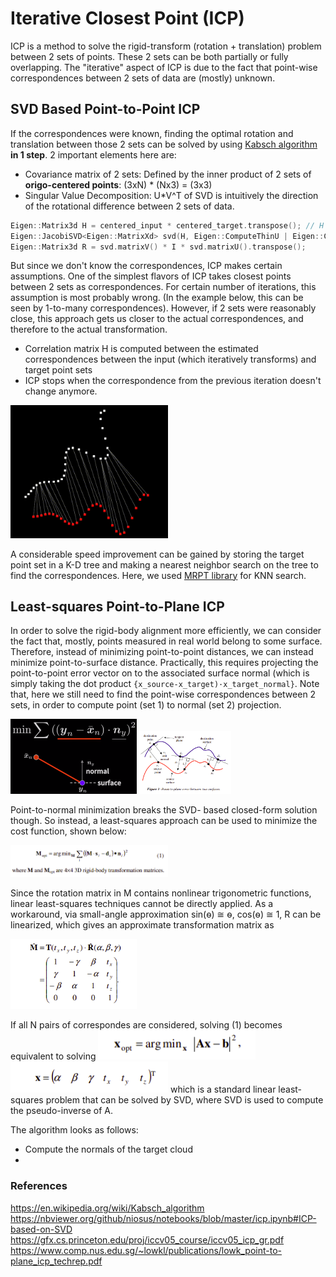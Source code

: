 # Iterative Closest Point (ICP)
ICP is a method to solve the rigid-transform (rotation + translation) problem between 2 sets of points. These 2 sets can be both partially or fully overlapping.
The "iterative" aspect of ICP is due to the fact that point-wise correspondences between 2 sets of data are (mostly) unknown. 

## SVD Based Point-to-Point ICP
If the correspondences were known, finding the optimal rotation and translation between those 2 sets can be solved by using [Kabsch algorithm](https://en.wikipedia.org/wiki/Kabsch_algorithm) **in 1 step**. 2 important elements here are:
- Covariance matrix of 2 sets: Defined by the inner product of 2 sets of **origo-centered points**: (3xN) * (Nx3) = (3x3)
- Singular Value Decomposition: U*V^T of SVD is intuitively the direction of the rotational difference between 2 sets of data.
```c++
Eigen::Matrix3d H = centered_input * centered_target.transpose(); // H = 3x3
Eigen::JacobiSVD<Eigen::MatrixXd> svd(H, Eigen::ComputeThinU | Eigen::ComputeThinV);
Eigen::Matrix3d R = svd.matrixV() * I * svd.matrixU().transpose();
```

But since we don't know the correspondences, ICP makes certain assumptions. One of the simplest flavors of ICP takes closest points between 2 sets as correspondences. For certain number of iterations, this assumption is most probably wrong. (In the example below, this can be seen by 1-to-many correspondences). However, if 2 sets were reasonably close, this approach gets us closer to the actual correspondences, and therefore to the actual transformation. 

- Correlation matrix H is computed between the estimated correspondences between the input (which iteratively transforms) and target point sets
- ICP stops when the correspondence from the previous iteration doesn't change anymore.

<img src="https://raw.githubusercontent.com/goksanisil23/lazy_minimal_robotics/main/ICP/3D/resources/2d_ICP.gif" width=50% height=50%>

A considerable speed improvement can be gained by storing the target point set in a K-D tree and making a nearest neighbor search on the tree to find the correspondences. Here, we used [MRPT library](https://github.com/vioshyvo/mrpt) for KNN search.

## Least-squares Point-to-Plane ICP
In order to solve the rigid-body alignment more efficiently, we can consider the fact that, mostly, points measured in real world belong to some surface. Therefore, instead of minimizing point-to-point distances, we can instead minimize point-to-surface distance. Practically, this requires projecting the point-to-point error vector on to the associated surface normal (which is simply taking the dot product `{x_source-x_target)·x_target_normal}`. Note that, here we still need to find the point-wise correspondences between 2 sets, in order to compute point (set 1) to normal (set 2) projection.

<img src="https://raw.githubusercontent.com/goksanisil23/lazy_minimal_robotics/main/ICP/3D/resources/point_to_plane.png" width=40% height=40%><img src="https://raw.githubusercontent.com/goksanisil23/lazy_minimal_robotics/main/ICP/3D/resources/tangent.png" width=30% height=35%> 

Point-to-normal minimization breaks the SVD- based closed-form solution though. So instead, a least-squares approach can be used to minimize the cost function, shown below:

<img src="https://raw.githubusercontent.com/goksanisil23/lazy_minimal_robotics/main/ICP/3D/resources/equation_point_to_plane.png" width=50% height=50%>

Since the rotation matrix in M contains nonlinear trigonometric functions, linear least-squares techniques cannot be directly applied. As a workaround, via small-angle approximation sin(ѳ) ≅ ѳ, cos(ѳ) ≅ 1, R can be linearized, which gives an approximate transformation matrix as

<img src="https://raw.githubusercontent.com/goksanisil23/lazy_minimal_robotics/main/ICP/3D/resources/m_approx.png" width=40% height=40%>

If all N pairs of correspondes are considered, solving (1) becomes equivalent to solving
<img src="https://raw.githubusercontent.com/goksanisil23/lazy_minimal_robotics/main/ICP/3D/resources/linear.png" width=50% height=50%>
<img src="https://raw.githubusercontent.com/goksanisil23/lazy_minimal_robotics/main/ICP/3D/resources/x.png" width=50% height=50%>
which is a standard linear least-squares problem that can be solved by SVD, where SVD is used to compute the pseudo-inverse of A.


The algorithm looks as follows:
- Compute the normals of the target cloud
- 









### References
https://en.wikipedia.org/wiki/Kabsch_algorithm
https://nbviewer.org/github/niosus/notebooks/blob/master/icp.ipynb#ICP-based-on-SVD
https://gfx.cs.princeton.edu/proj/iccv05_course/iccv05_icp_gr.pdf
https://www.comp.nus.edu.sg/~lowkl/publications/lowk_point-to-plane_icp_techrep.pdf 